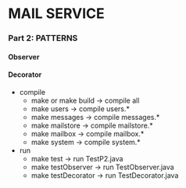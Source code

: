 # MAIL SERVICE

### Part 2: PATTERNS

#### Observer
#### Decorator 

- compile
  - make  or make build -> compile all
  - make users -> compile users.*
  - make messages -> compile messages.*
  - make mailstore -> compile mailstore.*
  - make mailbox -> compile mailbox.*
  - make system -> compile system.*
- run
  - make test -> run TestP2.java
  - make testObserver -> run TestObserver.java
  - make testDecorator -> run TestDecorator.java
